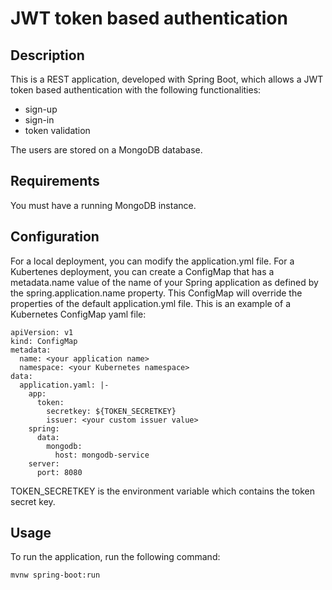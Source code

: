 
# JWT token based authentication

## Description

This is a REST application, developed with Spring Boot, which allows a JWT token based authentication with the following functionalities:

* sign-up
* sign-in
* token validation

The users are stored on a MongoDB database.

## Requirements

You must have a running MongoDB instance.

## Configuration

For a local deployment, you can modify the application.yml file.
For a Kubertenes deployment, you can create a ConfigMap that has a metadata.name value of the name of your Spring application as defined by the spring.application.name property.
This ConfigMap will override the properties of the default application.yml file.
This is an example of a Kubernetes ConfigMap yaml file:

```
apiVersion: v1
kind: ConfigMap
metadata:
  name: <your application name>
  namespace: <your Kubernetes namespace>
data:
  application.yaml: |-
    app:
      token:
        secretkey: ${TOKEN_SECRETKEY}
        issuer: <your custom issuer value>
    spring:
      data:
        mongodb:
          host: mongodb-service
    server:
      port: 8080
```

TOKEN_SECRETKEY is the environment variable which contains the token secret key.

## Usage

To run the application, run the following command:

```
mvnw spring-boot:run
```


